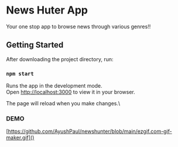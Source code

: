 # News Huter App

Your one stop app to browse news through various genres!!

## Getting Started

After downloading the project directory, run:

### `npm start`

Runs the app in the development mode.\
Open [http://localhost:3000](http://localhost:3000) to view it in your browser.

The page will reload when you make changes.\

### DEMO
[https://github.com/AyushPaul/newshunter/blob/main/ezgif.com-gif-maker.gif]()
